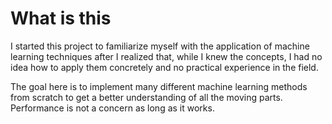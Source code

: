# What is this
I started this project to familiarize myself with the application of machine learning techniques after I realized that, while I knew the concepts, I had no idea how to apply them concretely and no practical experience in the field.

The goal here is to implement many different machine learning methods from scratch to get a better understanding of all the moving parts. Performance is not a concern as long as it works.
